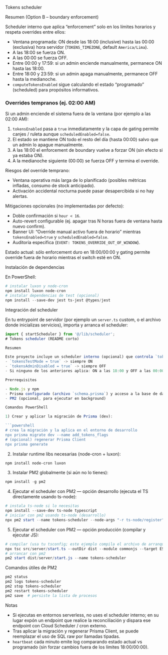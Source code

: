 Tokens scheduler

Resumen (Option B – boundary enforcement)

Scheduler interno que aplica “enforcement” solo en los límites horarios y respeta overrides entre ellos:
- Ventana programada: ON desde las 18:00 (inclusive) hasta las 00:00 (exclusiva) hora servidor (`TOKENS_TIMEZONE`, default `America/Lima`).
- A las 18:00 se fuerza ON.
- A las 00:00 se fuerza OFF.
- Entre 00:00 y 17:59: si un admin enciende manualmente, permanece ON hasta las 18:00.
- Entre 18:00 y 23:59: si un admin apaga manualmente, permanece OFF hasta la medianoche.
- `computeTokensEnabled` sigue calculando el estado “programado” (scheduled) para propósitos informativos.

### Overrides tempranos (ej. 02:00 AM)

Si un admin enciende el sistema fuera de la ventana (por ejemplo a las 02:00 AM):
1. `tokensEnabled` pasa a `true` inmediatamente y la capa de gating permite canjes / ruleta aunque `scheduledEnabled=false`.
2. El estado se mantiene ON todo el resto del día (hasta 00:00) salvo que un admin lo apague manualmente.
3. A las 18:00 el enforcement de boundary vuelve a forzar ON (sin efecto si ya estaba ON).
4. A la medianoche siguiente (00:00) se fuerza OFF y termina el override.

Riesgos del override temprano:
- Ventana operativa más larga de lo planificado (posibles métricas infladas, consumo de stock anticipado).
- Activación accidental nocturna puede pasar desapercibida si no hay alertas.

Mitigaciones opcionales (no implementadas por defecto):
- Doble confirmación si `hour < 16`.
- Auto-revert configurable (ej. apagar tras N horas fuera de ventana hasta nuevo confirm).
- Banner UI: “Override manual activo fuera de horario” mientras `tokensEnabled=true` y `scheduledEnabled=false`.
- Auditoría específica (`EVENT: TOKENS_OVERRIDE_OUT_OF_WINDOW`).

Estado actual: sólo enforcement duro en 18:00/00:00 y gating permite override fuera de horario mientras el switch esté en ON.

Instalación de dependencias

En PowerShell:

```powershell
# instalar luxon y node-cron
npm install luxon node-cron
# instalar dependencias de test (opcional)
npm install --save-dev jest ts-jest @types/jest
```

Integración del scheduler

En tu entrypoint de servidor (por ejemplo un `server.ts` custom, o el archivo donde inicializas servicios), importa y arranca el scheduler:

```ts
import { startScheduler } from '@/lib/scheduler';
# Tokens scheduler (README corto)

Resumen

Este proyecto incluye un scheduler interno (opcional) que controla `tokensEnabled` según estas reglas:
- `tokensTestMode = true` -> siempre ON
- `tokensAdminDisabled = true` -> siempre OFF
- Si ninguno de los anteriores aplica: ON a las 18:00 y OFF a las 00:00 (hora del servidor)

Prerrequisitos

- Node.js y npm
- Prisma configurado (archivo `schema.prisma`) y acceso a la base de datos
- PM2 (opcional, para ejecutar en background)

Comandos PowerShell

1) Crear y aplicar la migración de Prisma (dev):

```powershell
# crea la migración y la aplica en el entorno de desarrollo
npx prisma migrate dev --name add_tokens_flags
# (opcional) regenerar Prisma Client
npx prisma generate
```

2) Instalar runtime libs necesarias (node-cron + luxon):

```powershell
npm install node-cron luxon
```

3) Instalar PM2 globalmente (si aún no lo tienes):

```powershell
npm install -g pm2
```

4) Ejecutar el scheduler con PM2 — opción desarrollo (ejecuta el TS directamente usando ts-node):

```powershell
# instala ts-node si lo necesitas
npm install --save-dev ts-node typescript
# iniciar con pm2 usando ts-node (desarrollo)
npx pm2 start --name tokens-scheduler --node-args "-r ts-node/register" src/server/start.ts
```

5) Ejecutar el scheduler con PM2 — opción producción (compilar y ejecutar JS):

```powershell
# compilar (usa tu tsconfig; este ejemplo compila el archivo de arranque)
npx tsc src/server/start.ts --outDir dist --module commonjs --target ES2020 --esModuleInterop
# arrancar con pm2
pm2 start dist/server/start.js --name tokens-scheduler
```

Comandos útiles de PM2

```powershell
pm2 status
pm2 logs tokens-scheduler
pm2 stop tokens-scheduler
pm2 restart tokens-scheduler
pm2 save  # persiste la lista de procesos
```

Notas

- Si ejecutas en entornos serverless, no uses el scheduler interno; en su lugar expón un endpoint que realice la reconciliación y dispara ese endpoint con Cloud Scheduler / cron externo.
- Tras aplicar la migración y regenerar Prisma Client, se puede reemplazar el uso de SQL raw por llamadas tipadas.
- `heartbeat` cada minuto emite log comparando estado actual vs programado (sin forzar cambios fuera de los límites 18:00/00:00).
